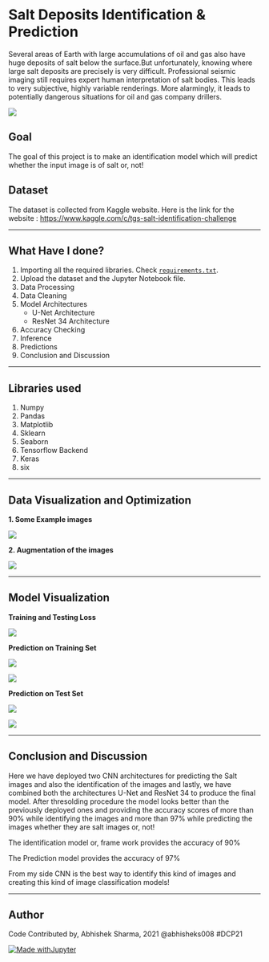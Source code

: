 # Salt Deposits Identification & Prediction
Several areas of Earth with large accumulations of oil and gas also have huge deposits of salt below the surface.But unfortunately, knowing where large salt deposits are precisely is very difficult. Professional seismic imaging still requires expert human interpretation of salt bodies. This leads to very subjective, highly variable renderings. More alarmingly, it leads to potentially dangerous situations for oil and gas company drillers.


![](https://github.com/abhisheks008/ML-ProjectKart/blob/patch-56/Salt%20Deposits%20Identification%20%26%20Prediction/Images/20180124081226334imageedit_1_4880614023_main.jpg)

## Goal
The goal of this project is to make an identification model which will predict whether the input image is of salt or, not!

## Dataset
The dataset is collected from Kaggle website. Here is the link for the website : https://www.kaggle.com/c/tgs-salt-identification-challenge
***************************
## What Have I done?
1. Importing all the required libraries. Check [`requirements.txt`](https://github.com/abhisheks008/ML-ProjectKart/blob/patch-56/Salt%20Deposits%20Identification%20%26%20Prediction/requirements.txt).
2. Upload the dataset and the Jupyter Notebook file.
3. Data Processing
4. Data Cleaning
5. Model Architectures
    - U-Net Architecture
    - ResNet 34 Architecture
6. Accuracy Checking
7. Inference
8. Predictions
9. Conclusion and Discussion

*******************************
## Libraries used
1. Numpy
2. Pandas
3. Matplotlib
4. Sklearn
5. Seaborn
6. Tensorflow Backend
7. Keras
8. six

*********************************
## Data Visualization and Optimization
**1. Some Example images**

![](https://github.com/abhisheks008/ML-ProjectKart/blob/patch-56/Salt%20Deposits%20Identification%20%26%20Prediction/Images/__results___16_1.png)

**2. Augmentation of the images**

![](https://github.com/abhisheks008/ML-ProjectKart/blob/patch-56/Salt%20Deposits%20Identification%20%26%20Prediction/Images/__results___33_1.png)

*************************************
## Model Visualization
**Training and Testing Loss**

![](https://github.com/abhisheks008/ML-ProjectKart/blob/patch-56/Salt%20Deposits%20Identification%20%26%20Prediction/Images/salt1.png)

**Prediction on Training Set**

![](https://github.com/abhisheks008/ML-ProjectKart/blob/patch-56/Salt%20Deposits%20Identification%20%26%20Prediction/Images/salt2.png)

![](https://github.com/abhisheks008/ML-ProjectKart/blob/patch-56/Salt%20Deposits%20Identification%20%26%20Prediction/Images/salt3.png)

**Prediction on Test Set**

![](https://github.com/abhisheks008/ML-ProjectKart/blob/patch-56/Salt%20Deposits%20Identification%20%26%20Prediction/Images/salt4.png)

![](https://github.com/abhisheks008/ML-ProjectKart/blob/patch-56/Salt%20Deposits%20Identification%20%26%20Prediction/Images/salt5.png)

*************************************
## Conclusion and Discussion
Here we have deployed two CNN architectures for predicting the Salt images and also the identification of the images and lastly, we have combined both the architectures U-Net and ResNet 34 to produce the final model. After thresolding procedure the model looks better than the previously deployed ones and providing the accuracy scores of more than 90% while identifying the images and more than 97% while predicting the images whether they are salt images or, not!

The identification model or, frame work provides the accuracy of 90%

The Prediction model provides the accuracy of 97%

From my side CNN is the best way to identify this kind of images and creating this kind of image classification models!
************************************
## Author
Code Contributed by, Abhishek Sharma, 2021 @abhisheks008 #DCP21

[![Made withJupyter](https://img.shields.io/badge/Made%20with-Jupyter-orange?style=for-the-badge&logo=Jupyter)](https://jupyter.org/try)
